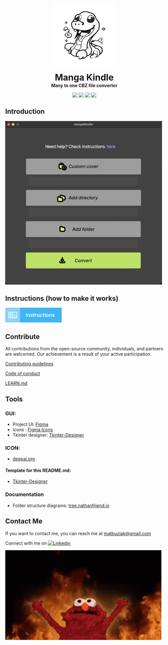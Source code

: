 <p align="center">
  <img width="200" src="https://raw.githubusercontent.com/8uziak/manga-kindle/dev/src/manga_kindle/gui_elements/icon.png" alt="logo">
  <h1 align="center" style="margin: 0 auto 0 auto;">Manga Kindle</h1>
  <h4 align="center" style="margin: 0 auto 0 auto;">Many to one CBZ file converter</h4>


<p align="center">
  <img src="https://img.shields.io/github/last-commit/8uziak/manga-kindle">
  <img src="https://img.shields.io/github/contributors/8uziak/manga-kindle">
  <img src="https://img.shields.io/github/issues/8uziak/manga-kindle?label=issues">
  <img src="https://img.shields.io/github/stars/8uziak/manga-kindle">
</p>


## Introduction

<img width="500" alt="manga-kindle UI" src="https://raw.githubusercontent.com/8uziak/manga-kindle/dev/graphics/manga_kindle_window_image.png">

## Instructions (how to make it works)

<a href="/docs/instructions.md" target="_blank"><img src="https://raw.githubusercontent.com/8uziak/manga-kindle/dev/graphics/instructions_image.png" alt="Instructions" width="180px" ></a>

## Contribute

All contributions from the open-source community, individuals, and partners are welcomed. Our achievement is a result of your active participation.

[Contributing guidelines](docs/CONTRIBUTING.md)

[Code of conduct](CODE_OF_CONDUCT.md)

[LEARN.md](LEARN.md)

## Tools 

### GUI:
- Project UI: [Figma](https://www.figma.com/)
- Icons :  [Figma Icons](https://www.figma.com/community/file/1067390089827225294/500-free-elegant-ui-ux-icons-flex-duo-icon-set-download-svg-png?searchSessionId=lvpdyqr5-l7hp4v59r1)
- Tkinter designer: [Tkinter-Designer](https://github.com/ParthJadhav/Tkinter-Designer/tree/master?tab=readme-ov-file)

### ICON: 
- [deepai.org](https://deepai.org)

#### Template for this README.md: 
- [Tkinter-Designer](https://github.com/ParthJadhav/Tkinter-Designer/tree/master?tab=readme-ov-file)

### Documentation
- Folder structure diagrams: [tree.nathanfriend.io](https://gitlab.com/nfriend/tree-online)

## Contact Me

If you want to contact me, you can
reach me at matbuziak@gmail.com

Connect with me on [![Linkedin](https://img.shields.io/badge/Linkedin-blue?style=flat-square&logo=linkedin)](https://www.linkedin.com/in/mateusz-buziak/)

![8uziak](https://raw.githubusercontent.com/8uziak/manga-kindle/dev/graphics/elmo-fire.gif)